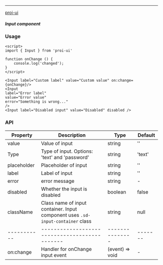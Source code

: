 ---

[proi-ui](https://github.com/specialdoom/proi-ui)

##### Input component

### Usage

```sveltehtml
<script>
import { Input } from 'proi-ui'

function onChange () {
    console.log('changed');
}
</script>

<Input label="Custom label" value="Custom value" on:change={onChange}/>
<Input
label="Error label"
value="Error value"
error="Something is wrong..."
/>
<Input label="Disabled input" value="Disabled" disabled />
```

### API

| Property    | Description                                                                     | Type            | Default |
| ----------- | ------------------------------------------------------------------------------- | --------------- | ------- |
| value       | Value of input                                                                  | string          | ''      |
| Type        | Type of input. Options: 'text' and 'password'                                   | string          | 'text'  |
| placeholder | Placeholder of input                                                            | string          | ''      |
| label       | Label of input                                                                  | string          | ''      |
| error       | error message                                                                   | string          | -       |
| disabled    | Whether the input is disabled                                                   | boolean         | false   |
| className   | Class name of input container. Input component uses `.sd-input-container` class | string          | null    |
| ----------- | ---------------------------------------------                                   | --------------- | ------- |
| on:change   | Handler for onChange input event                                                | (event) => void | -       |
